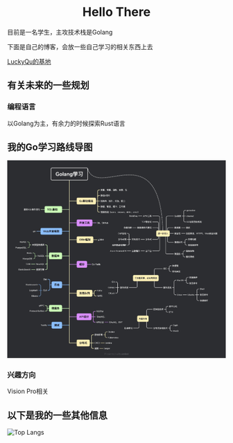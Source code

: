 # <center>Hello There</center>
目前是一名学生，主攻技术栈是Golang


下面是自己的博客，会放一些自己学习的相关东西上去

[LuckyQu的基地](http://luckyqu.cn)
## 有关未来的一些规划
### 编程语言
以Golang为主，有余力的时候探索Rust语言

## 我的Go学习路线导图


![思维导图](https://github.com/Lucky-Qu/Golang-Learn-RoadMap/blob/main/Golang%E5%AD%A6%E4%B9%A0.jpg?raw=true)


### 兴趣方向

Vision Pro相关

## 以下是我的一些其他信息

![Top Langs](https://github-readme-stats.vercel.app/api/top-langs/?username=Lucky-Qu)
